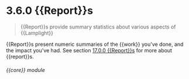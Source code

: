 # 3.6.0    {{Report}}s

> {{Report}}s provide summary statistics about various aspects of {{Lamplight}} 

{{Report}}s present numeric summaries of the {{work}} you've done, and the impact you've had. See section [17.0.0  {{Report}}s](/help/index/v/{{version}}/p/17.0.0) for more about {{report}}s. 

###### {{core}} module

